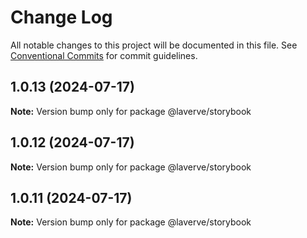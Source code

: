 # Change Log

All notable changes to this project will be documented in this file.
See [Conventional Commits](https://conventionalcommits.org) for commit guidelines.

## 1.0.13 (2024-07-17)

**Note:** Version bump only for package @laverve/storybook

## 1.0.12 (2024-07-17)

**Note:** Version bump only for package @laverve/storybook

## 1.0.11 (2024-07-17)

**Note:** Version bump only for package @laverve/storybook
